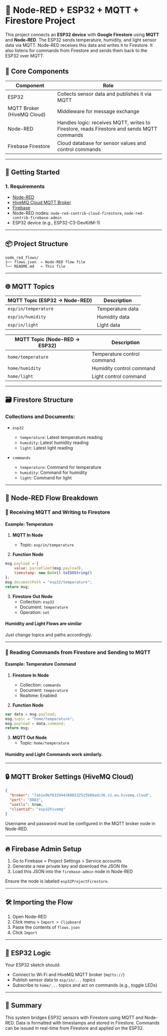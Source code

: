 # 📡 Node-RED + ESP32 + MQTT + Firestore Project

This project connects an **ESP32 device** with **Google Firestore** using **MQTT** and **Node-RED**. The ESP32 sends temperature, humidity, and light sensor data via MQTT. Node-RED receives this data and writes it to Firestore. It also listens for commands from Firestore and sends them back to the ESP32 over MQTT.

## 🧠 Core Components

| Component | Role |
|----------|------|
| ESP32 | Collects sensor data and publishes it via MQTT |
| MQTT Broker (HiveMQ Cloud) | Middleware for message exchange |
| Node-RED | Handles logic: receives MQTT, writes to Firestore, reads Firestore and sends MQTT commands |
| Firebase Firestore | Cloud database for sensor values and control commands |

---

## 🚀 Getting Started

### 1. Requirements

- [Node-RED](https://nodered.org/docs/getting-started/)
- [HiveMQ Cloud MQTT Broker](https://www.hivemq.com/mqtt-cloud-broker/)
- [Firebase](https://firebase.google.com/)
- Node-RED nodes: `node-red-contrib-cloud-firestore`, `node-red-contrib-firebase-admin`
- ESP32 device (e.g., ESP32-C3-DevKitM-1)

---

## 📦 Project Structure

```
node_red_flows/
├── flows.json  ← Node-RED flow file
└── README.md   ← This file
```

---

## 🌐 MQTT Topics

| MQTT Topic (ESP32 → Node-RED) | Description |
|------------------------------|-------------|
| `esp/in/temperature`         | Temperature data |
| `esp/in/humidity`            | Humidity data |
| `esp/in/light`               | Light data |

| MQTT Topic (Node-RED → ESP32) | Description |
|------------------------------|-------------|
| `home/temperature`           | Temperature control command |
| `home/humidity`              | Humidity control command |
| `home/light`                 | Light control command |

---

## 🗃️ Firestore Structure

### Collections and Documents:

- `esp32`
  - `temperature`: Latest temperature reading
  - `humidity`: Latest humidity reading
  - `light`: Latest light reading

- `commands`
  - `temperature`: Command for temperature
  - `humidity`: Command for humidity
  - `light`: Command for light

---

## 🧩 Node-RED Flow Breakdown

### 🔄 Receiving MQTT and Writing to Firestore

#### Example: Temperature

1. **MQTT In Node**
   - Topic: `esp/in/temperature`

2. **Function Node**
```javascript
msg.payload = {
    value: parseFloat(msg.payload),
    timestamp: new Date().toISOString()
};
msg.documentPath = "esp32/temperature";
return msg;
```

3. **Firestore Out Node**
   - Collection: `esp32`
   - Document: `temperature`
   - Operation: `set`

#### Humidity and Light Flows are similar

Just change topics and paths accordingly.

---

### 🔁 Reading Commands from Firestore and Sending to MQTT

#### Example: Temperature Command

1. **Firestore In Node**
   - Collection: `commands`
   - Document: `temperature`
   - Realtime: Enabled

2. **Function Node**
```javascript
var data = msg.payload;
msg.topic = "home/temperature";
msg.payload = data.command;
return msg;
```

3. **MQTT Out Node**
   - Topic: `home/temperature`

#### Humidity and Light Commands work similarly.

---

## 🔒 MQTT Broker Settings (HiveMQ Cloud)

```json
{
  "broker": "7ab1e9bf6329443886532525b88adc36.s1.eu.hivemq.cloud",
  "port": "8883",
  "usetls": true,
  "clientid": "esp32hivemq"
}
```

Username and password must be configured in the MQTT broker node in Node-RED.

---

## 🔥 Firebase Admin Setup

1. Go to Firebase > Project Settings > Service accounts
2. Generate a new private key and download the JSON file
3. Load this JSON into the `firebase-admin` node in Node-RED

Ensure the node is labeled `esp32ProjectFirestore`.

---

## 🛠️ Importing the Flow

1. Open Node-RED
2. Click menu > `Import > Clipboard`
3. Paste the contents of `flows.json`
4. Click `Import`

---

## 📲 ESP32 Logic

Your ESP32 sketch should:

- Connect to Wi-Fi and HiveMQ MQTT broker (`mqtts://`)
- Publish sensor data to `esp/in/...` topics
- Subscribe to `home/...` topics and act on commands (e.g., toggle LEDs)

---

## 📌 Summary

This system bridges ESP32 sensors with Firestore using MQTT and Node-RED. Data is formatted with timestamps and stored in Firestore. Commands can be issued in real-time from Firestore and applied on the ESP32.


